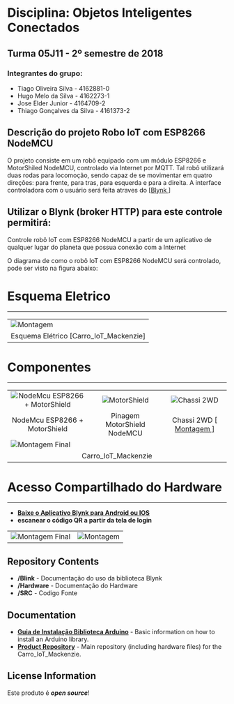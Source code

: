 # Disciplina: Objetos Inteligentes Conectados
## Turma 05J11 - 2º semestre de 2018

### Integrantes do grupo:

* Tiago Oliveira Silva      - 4162881-0
* Hugo Melo da Silva        - 4162273-1
* Jose Elder Junior         - 4164709-2
* Thiago Gonçalves da Silva - 4161373-2


## Descrição do projeto Robo IoT com ESP8266 NodeMCU
O projeto consiste em um robô equipado com um módulo ESP8266  e MotorShiled NodeMCU, controlado via Internet por MQTT. Tal robô utilizará duas rodas para locomoção, sendo capaz de se movimentar em quatro direções: para frente, para tras, para esquerda e para a direita. 
A interface controladora com o usuário será feita atraves do [<a href="https://www.sparkfun.com/products/12097">Blynk </a>]</td>

## Utilizar o Blynk (broker HTTP) para este controle permitirá:

Controle robô IoT com ESP8266 NodeMCU a partir de um aplicativo de qualquer lugar do planeta que possua conexão com a Internet

O diagrama de como o robô IoT com ESP8266 NodeMCU será controlado, pode ser visto na figura abaixo:


  
# Esquema Eletrico
------------------
<table class="table table-hover table-striped table-bordered" > 
  <tr>
    <td>
       <img class=" alingcenter wp-image-5141" title="Montagem" src="https://raw.githubusercontent.com/Tiagooliveirasilva/Carro_IoT_Mack/master/Esquema_Eletrico/EsquemaEletrico.jpg">
    </td>
  </tr>
  <tr aling="center">
    <td> Esquema Elétrico [Carro_IoT_Mackenzie]  </td>
  </tr>
</table>


# Componentes
--------------
<table class="table table-hover table-striped table-bordered">
  <tr align="center">
   <td> <img class=" aligncenter wp-image-5141" title="NodeMcu ESP8266 + MotorShield" src="https://cdn.awsli.com.br/600x700/78/78150/produto/5484377/f6630d94d0.jpg">
   </td>  
   <td>  
      <img class=" aligncenter wp-image-5141" title="MotorShield NodeMCU" src="https://uploads.filipeflop.com/2017/07/6WL46.jpg"        alt="MotorShield">
</td>  
 <td>
   <img class=" aligncenter wp-image-5141" title="Kit Chassi 2WD" src="https://images.tcdn.com.br/img/img_prod/557243/kit_chassi_2wd_smart_robo_para_arduino_74_2_20170524163019.png" alt="Chassi 2WD">
  </td>
    
    
 <tr align="center">
    <td>NodeMcu ESP8266 + MotorShield </td>
    <td>Pinagem MotorShield NodeMCU</td>
    <td>Chassi 2WD [<a href="https://multilogica-shop.com/tutorial/montagem-passo-passo-do-kit-chassi-robotico-2wd"> Montagem ]</td>
  </tr>
</tr>
 
<tr aling="Center">
  <td colspan="3">
     <img class=" aligncenter wp-image-5141" title="Montagem Final"        src="http://www.smartarduino.com/upfiles/card/resize_1431746175.jpg" alt="Montagem Final">
  </td>
</tr>

<tr align="center">
    <td colspan="3" >Carro_IoT_Mackenzie </td> 
  </tr>
</tr>

</table>

# Acesso Compartilhado do Hardware
----------------------------
* **[Baixe o Aplicativo Blynk para Android ou IOS](https://www.blynk.cc/)** 
* **escanear o código QR a partir da tela de login** 
<table class="table table-hover table-striped table-bordered>
  <tr aling="center">
    <td><img class=" aligncenter wp-image-5141" title="Montagem Final" src="http://docs.blynk.cc/images/scan_qr.png">  </td>
    <td><img class=" alingcenter wp-image-5141" title="Montagem" src="https://raw.githubusercontent.com/Tiagooliveirasilva/Carro_IoT_Mack/master/Blynk/QR-CODE.jpg">     
       </td>
  </tr>
</table> 
 
 
Repository Contents
-------------------

* **/Blink** - Documentação do uso da biblioteca Blynk 
* **/Hardware** - Documentação do Hardware 
* **/SRC** - Codigo Fonte 

Documentation
--------------

* **[Guia de Instalação Biblioteca Arduino](https://learn.sparkfun.com/tutorials/installing-an-arduino-library)** - Basic information on how to install an Arduino library.
* **[Product Repository](https://github.com/Tiagooliveirasilva/Carro_IoT_Mack)** - Main repository (including hardware files) for the Carro_IoT_Mackenzie.

License Information
-------------------

Este produto é  _**open source**_! 

